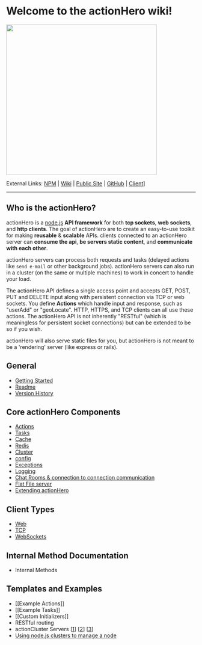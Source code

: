 # Welcome to the actionHero wiki!

<img src="https://raw.github.com/evantahler/actionHero/master/public/logo/actionHero.png" height="400"/>

External Links: [NPM](https://npmjs.org/package/actionHero) | [Wiki](https://github.com/evantahler/actionHero/wiki) | [Public Site](http://www.actionherojs.com) | [GitHub](https://github.com/evantahler/actionHero) | [Client](https://github.com/evantahler/actionhero_client)]

---

## Who is the actionHero?
actionHero is a [node.js](http://nodejs.org) **API framework** for both **tcp sockets**, **web sockets**, and **http clients**.  The goal of actionHero are to create an easy-to-use toolkit for making **reusable** & **scalable** APIs.  clients connected to an actionHero server can **consume the api**, **be servers static content**, and **communicate with each other**.

actionHero servers can process both requests and tasks (delayed actions like `send e-mail` or other background jobs).  actionHero servers can also run in a cluster (on the same or multiple machines) to work in concert to handle your load.

The actionHero API defines a single access point and accepts GET, POST, PUT and DELETE input along with persistent connection via TCP or web sockets. You define **Actions** which handle input and response, such as "userAdd" or "geoLocate". HTTP, HTTPS, and TCP clients can all use these actions.  The actionHero API is not inherently "RESTful" (which is meaningless for persistent socket connections) but can be extended to be so if you wish.

actionHero will also serve static files for you, but actionHero is not meant to be a 'rendering' server (like express or rails).

## General
- [Getting Started](core-getting-started)
- [Readme](https://github.com/evantahler/actionHero/blob/master/readme.md)
- [Version History](https://github.com/evantahler/actionHero/blob/master/versions.md)

## Core actionHero Components
- [Actions](https://github.com/evantahler/actionHero/wiki/core-getting-started)
- [Tasks](https://github.com/evantahler/actionHero/wiki/core-tasks)
- [Cache](https://github.com/evantahler/actionHero/wiki/core-cache)
- [Redis](https://github.com/evantahler/actionHero/wiki/core-redis)
- [Cluster](https://github.com/evantahler/actionHero/wiki/core-cluster)
- [config](https://github.com/evantahler/actionHero/wiki/core-config)
- [Exceptions](https://github.com/evantahler/actionHero/wiki/core-exceptions)
- [Logging](https://github.com/evantahler/actionHero/wiki/core-logging)
- [Chat Rooms & connection to connection communication](https://github.com/evantahler/actionHero/wiki/core-chat)
- [Flat File server](https://github.com/evantahler/actionHero/wiki/core-file-server)
- [Extending actionHero](https://github.com/evantahler/actionHero/wiki/core-extending-actionHero)

## Client Types
- [Web](https://github.com/evantahler/actionHero/wiki/client-web)
- [TCP](https://github.com/evantahler/actionHero/wiki/client-tcp)
- [WebSockets](https://github.com/evantahler/actionHero/wiki/client-web-socket)

## Internal Method Documentation
- Internal Methods

## Templates and Examples
- [[Example Actions]]
- [[Example Tasks]]
- [[Custom Initializers]]
- RESTful routing
- actionCluster Servers [[1](https://github.com/evantahler/actionHero/blob/master/examples/servers/actionHero_cluster_peer_1.js)] [[2](https://github.com/evantahler/actionHero/blob/master/examples/servers/actionHero_cluster_peer_2.js)] [[3](https://github.com/evantahler/actionHero/blob/master/examples/servers/actionHero_cluster_peer_3.js)]
- [Using node.js clusters to manage a node](https://github.com/evantahler/actionHero/blob/master/scripts/actionHeroCluster)